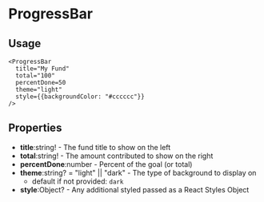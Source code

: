 # ProgressBar

## Usage

```
<ProgressBar
  title="My Fund"
  total="100"
  percentDone=50
  theme="light"
  style={{backgroundColor: "#cccccc"}}
/>
```

## Properties

- **title**:string! - The fund title to show on the left
- **total**:string! - The amount contributed to show on the right
- **percentDone**:number - Percent of the goal (or total)
- **theme**:string? = "light" || "dark" - The type of background to display on
  - default if not provided: `dark`
- **style**:Object? - Any additional styled passed as a React Styles Object
